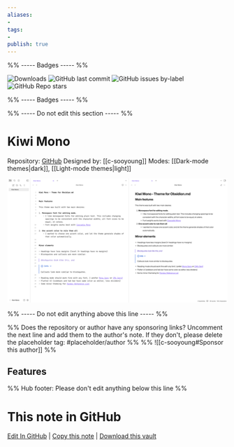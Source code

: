 ```yaml
---
aliases:
- 
tags: 
- 
publish: true
---
```


%% ----- Badges ----- %%

![Downloads](https://img.shields.io/badge/downloads-1554-573E7A?style=for-the-badge&logo=)
![GitHub last commit](https://img.shields.io/github/last-commit/c-sooyoung/kiwi-mono-obsidian-theme?color=573E7A&label=last%20update&logo=github&style=for-the-badge)
![GitHub issues by-label](https://img.shields.io/github/issues/c-sooyoung/kiwi-mono-obsidian-theme/help%20wanted?color=573E7A&logo=github&style=for-the-badge) 
![GitHub Repo stars](https://img.shields.io/github/stars/c-sooyoung/kiwi-mono-obsidian-theme?color=573E7A&logo=github&style=for-the-badge)

%% ----- Badges ----- %%

%% ----- Do not edit this section ----- %%

# Kiwi Mono

Repository: [GitHub](https://github.com/c-sooyoung/kiwi-mono-obsidian-theme)
Designed by: [[c-sooyoung]]
Modes: [[Dark-mode themes|dark]], [[Light-mode themes|light]]



![screenshot](https://github.com/c-sooyoung/kiwi-mono-obsidian-theme/raw/HEAD/thumbnail.png)

%% ----- Do not edit anything above this line ----- %% 

%% Does the repository or author have any sponsoring links? Uncomment the next line and add them to the author's note. If they don't, please delete the placeholder tag: #placeholder/author %%
%% ![[c-sooyoung#Sponsor this author]] %%


## Features



%% Hub footer: Please don't edit anything below this line %%

# This note in GitHub

<span class="git-footer">[Edit In GitHub](https://github.dev/obsidian-community/obsidian-hub/blob/main/02%20-%20Community%20Expansions/02.05%20All%20Community%20Expansions/Themes/Kiwi%20Mono.md "git-hub-edit-note") | [Copy this note](https://raw.githubusercontent.com/obsidian-community/obsidian-hub/main/02%20-%20Community%20Expansions/02.05%20All%20Community%20Expansions/Themes/Kiwi%20Mono.md "git-hub-copy-note") | [Download this vault](https://github.com/obsidian-community/obsidian-hub/archive/refs/heads/main.zip "git-hub-download-vault") </span>
